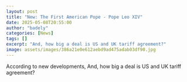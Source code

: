 ```yaml
---
layout: post
title: "New: The First American Pope - Pope Leo XIV"
date: 2025-05-08T20:55:00
author: "badely"
categories: [News]
tags: []
excerpt: "And, how big a deal is US and UK tariff agreement?"
image: assets/images/386a21e0e612aebd9ad475adab03df90.jpg
---
```


According to new developments, And, how big a deal is US and UK tariff agreement?

